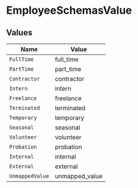 # EmployeeSchemasValue


## Values

| Name            | Value           |
| --------------- | --------------- |
| `FullTime`      | full_time       |
| `PartTime`      | part_time       |
| `Contractor`    | contractor      |
| `Intern`        | intern          |
| `Freelance`     | freelance       |
| `Terminated`    | terminated      |
| `Temporary`     | temporary       |
| `Seasonal`      | seasonal        |
| `Volunteer`     | volunteer       |
| `Probation`     | probation       |
| `Internal`      | internal        |
| `External`      | external        |
| `UnmappedValue` | unmapped_value  |